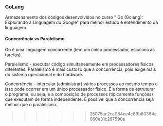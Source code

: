 <h3> GoLang </h3>

Armazenamento dos códigos desenvolvidos no curso " Go (Golang): Explorando a Linguagem do Google" para melhor estudo e entendimento da linguagem.


<h4> Concorrência vs Paralelismo </h4>

Go é uma linguagem concorrente (tem um único processador, escalona as tarefas). 

Paralelismo - executar código simultaneamente em processadores físicos diferentes.
Paralelismo é mais custoso que a concorrência, pois exige mais do sistema operacional e do hardware. 


Concorrência - intercalar (administrar) vários processos ao mesmo tempo e isso pode ocorrer em um único processador físico. É a forma de estruturar o programa, ou seja, é a composição de processos (tipicamente funções) que executam de forma independente. É possível que a concorrência seja melhor que o paralelismo.
>>>>>>> 25075ac2ca084ee4c89b80384c060e31c287590a
